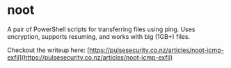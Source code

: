 # noot

A pair of PowerShell scripts for transferring files using ping. Uses encryption, supports resuming, and works with big (1GB+) files.

Checkout the writeup here: [https://pulsesecurity.co.nz/articles/noot-icmp-exfil](https://pulsesecurity.co.nz/articles/noot-icmp-exfil)
